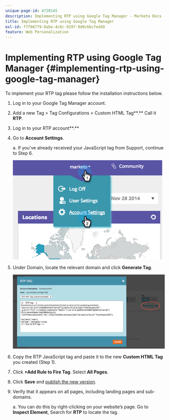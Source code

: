 ```yaml
---
unique-page-id: 4720145
description: Implementing RTP using Google Tag Manager - Marketo Docs - Product Documentation
title: Implementing RTP using Google Tag Manager
exl-id: f7f06779-8abe-4c8c-9197-9d0c6bcfed49
feature: Web Personalization
---
```

# Implementing RTP using Google Tag Manager {#implementing-rtp-using-google-tag-manager}

To implement your RTP tag please follow the installation instructions below.

1. Log in to your Google Tag Manager account.

1. Add a new Tag > Tag Configurations > Custom HTML Tag**.** Call it **RTP**.

1. Log in to your RTP account**.**

1. Go to **Account Settings**.

   a. If you've already received your JavaScript tag from Support, continue to Step 6.  
  
   ![](assets/image2014-11-30-15-3a19-3a21.png)

1. Under Domain, locate the relevant domain and click **Generate Tag**.  
  
   ![](assets/image2014-11-30-15-3a20-3a17.png)

1. Copy the RTP JavaScript tag and paste it to the new **Custom HTML Tag** you created (Step 1).

1. Click **+Add Rule to Fire Tag**. Select **All Pages**.

1. Click **Save** and [publish the new version](https://support.google.com/tagmanager/answer/2699097?hl=en).

1. Verify that it appears on all pages, including landing pages and sub-domains.

   a. You can do this by right-clicking on your website’s page. Go to **Inspect Element**, Search for **RTP** to locate the tag.
